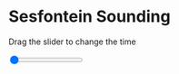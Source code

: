 <h1>Sesfontein Sounding</h1>
<p>Drag the slider to change the time</p>

<div class="slidecontainer">
<input oninput='setImage(this)' class="slider" type="range" min="0" max="7" value="0" step="1" />
<img id='img'/>
</div>

<script>
var img = document.getElementById('img');
var img_array = ['/assets/images/skwt/skd_sesfontein_wrfout_d01_2020-06-23_12:00:00.png',
'/assets/images/skwt/skd_sesfontein_wrfout_d01_2020-06-23_18:00:00.png',
'/assets/images/skwt/skd_sesfontein_wrfout_d01_2020-06-24_00:00:00.png',
'/assets/images/skwt/skd_sesfontein_wrfout_d01_2020-06-24_06:00:00.png',
'/assets/images/skwt/skd_sesfontein_wrfout_d01_2020-06-24_12:00:00.png',
'/assets/images/skwt/skd_sesfontein_wrfout_d01_2020-06-24_18:00:00.png',
'/assets/images/skwt/skd_sesfontein_wrfout_d01_2020-06-25_00:00:00.png',];
function setImage(obj)
{
        var value = obj.value;
        img.src = img_array[value];

}
</script>
